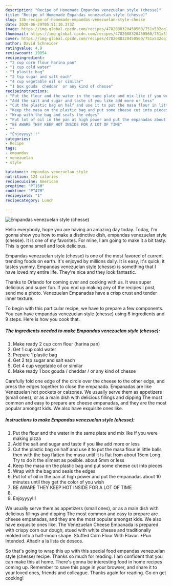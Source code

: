 ```yaml
---
description: "Recipe of Homemade Empandas venezuelan style (chesse)"
title: "Recipe of Homemade Empandas venezuelan style (chesse)"
slug: 336-recipe-of-homemade-empandas-venezuelan-style-chesse
date: 2020-06-29T05:51:10.373Z
image: https://img-global.cpcdn.com/recipes/4782088320450560/751x532cq70/empandas-venezuelan-style-chesse-recipe-main-photo.jpg
thumbnail: https://img-global.cpcdn.com/recipes/4782088320450560/751x532cq70/empandas-venezuelan-style-chesse-recipe-main-photo.jpg
cover: https://img-global.cpcdn.com/recipes/4782088320450560/751x532cq70/empandas-venezuelan-style-chesse-recipe-main-photo.jpg
author: David Schneider
ratingvalue: 4.9
reviewcount: 19054
recipeingredient:
- "2 cup corn flour harina pan"
- "1 cup cold water"
- "1 plastic bag"
- "2 tsp sugar and salt each"
- "4 cup vegetable oil or similar"
- "1 box gouda  cheddar  or any kind of chesse"
recipeinstructions:
- "Put the flour and the water in the same plate and mix like if you were making pizza"
- "Add the salt and sugar and taste if you like add more or less"
- "Cut the plastic bag on half and use it to put the masa flour in little balls then with the bag flatten the masa until it is flat from about 15cm Long. Try to do it the slimest as posible. about 5mm or less"
- "Keep the masa on the plastic bag and put some cheese cut into pieces"
- "Wrap with the bag and seals the edges"
- "Put lot of oil in the pan at high power and put the empanadas about 10 minutes until they get the color of you wish"
- "BE AWARE THEY KEEP HOT INSIDE FOR A LOT OF TIME"
- ""
- "Enjoyyyy!!!"
categories:
- Recipe
tags:
- empandas
- venezuelan
- style

katakunci: empandas venezuelan style 
nutrition: 124 calories
recipecuisine: American
preptime: "PT15M"
cooktime: "PT47M"
recipeyield: "1"
recipecategory: Lunch

---
```



![Empandas venezuelan style (chesse)](https://img-global.cpcdn.com/recipes/4782088320450560/751x532cq70/empandas-venezuelan-style-chesse-recipe-main-photo.jpg)

Hello everybody, hope you are having an amazing day today. Today, I'm gonna show you how to make a distinctive dish, empandas venezuelan style (chesse). It is one of my favorites. For mine, I am going to make it a bit tasty. This is gonna smell and look delicious.

Empandas venezuelan style (chesse) is one of the most favored of current trending foods on earth. It's enjoyed by millions daily. It is easy, it's quick, it tastes yummy. Empandas venezuelan style (chesse) is something that I have loved my entire life. They're nice and they look fantastic.

Thanks to Orlando for coming over and cooking with us. It was super delicious and super fun. If you end up making any of the recipes I post, send me a photo. Venezuelan Empanadas have a crisp crust and tender inner texture.


To begin with this particular recipe, we have to prepare a few components. You can have empandas venezuelan style (chesse) using 6 ingredients and 9 steps. Here is how you cook that.

<!--inarticleads1-->

##### The ingredients needed to make Empandas venezuelan style (chesse):

1. Make ready 2 cup corn flour (harina pan)
1. Get 1 cup cold water
1. Prepare 1 plastic bag
1. Get 2 tsp sugar and salt each
1. Get 4 cup vegetable oil or similar
1. Make ready 1 box gouda / cheddar / or any kind of chesse


Carefully fold one edge of the circle over the cheese to the other edge, and press the edges together to close the empanada. Empanadas are like Venezuelan hot pockets or calzones. We usually serve them as appetizers (small ones), or as a main dish with delicious fillings and dipping The most common and easy to prepare are cheese empanadas, and they are the most popular amongst kids. We also have exquisite ones like. 

<!--inarticleads2-->

##### Instructions to make Empandas venezuelan style (chesse):

1. Put the flour and the water in the same plate and mix like if you were making pizza
1. Add the salt and sugar and taste if you like add more or less
1. Cut the plastic bag on half and use it to put the masa flour in little balls then with the bag flatten the masa until it is flat from about 15cm Long. Try to do it the slimest as posible. about 5mm or less
1. Keep the masa on the plastic bag and put some cheese cut into pieces
1. Wrap with the bag and seals the edges
1. Put lot of oil in the pan at high power and put the empanadas about 10 minutes until they get the color of you wish
1. BE AWARE THEY KEEP HOT INSIDE FOR A LOT OF TIME
1. 
1. Enjoyyyy!!!


We usually serve them as appetizers (small ones), or as a main dish with delicious fillings and dipping The most common and easy to prepare are cheese empanadas, and they are the most popular amongst kids. We also have exquisite ones like. The Venezuelan Cheese Empanada is prepared with crispy corn our dough, stued with white chesse and traditionally molded into a half-moon shape. Stuffed Corn Flour With Flavor. *Pun Intended. Añadir a la lista de deseos. 

So that's going to wrap this up with this special food empandas venezuelan style (chesse) recipe. Thanks so much for reading. I am confident that you can make this at home. There's gonna be interesting food in home recipes coming up. Remember to save this page in your browser, and share it to your loved ones, friends and colleague. Thanks again for reading. Go on get cooking!
